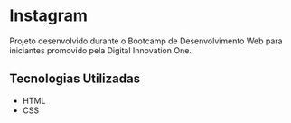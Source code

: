 # Instagram
Projeto desenvolvido durante o Bootcamp de Desenvolvimento Web para iniciantes promovido pela Digital Innovation One.

## Tecnologias Utilizadas
- HTML
- CSS
